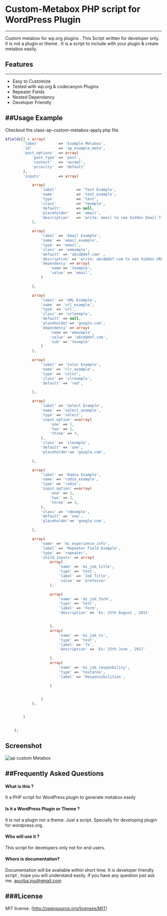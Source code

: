 # Custom-Metabox PHP script for WordPress Plugin 
-----------------------------------------------
Custom metabox  for wp.org  plugins . This Script written for developer only. It is not a plugin or theme . It is a script to include with your plugin & create metabox easily.

## Features 
-----------
* Easy to Customize 
* Tested with wp.org & codecanyon Plugins
* Repeater Fields
* Nested Dependancy 
* Developer Friendly 


##Usage Example
---------------
Checkout the class-ap-custom-metabox-apply.php file. 

```php
$fields[] = array(
        'label'         => 'Example Metabox',
        'id'            => 'ap_example_meta',
        'post_options'  => array(
            'post_type' => 'post',
            'context'   => 'normal',
            'priority'  => 'default'
        ),
        'inputs'        => array(

            array(
                'label'         => 'Text Example',
                'name'          => 'text_example',
                'type'          => 'text',
                'class'         => 'texmple',
                'default'       => null,
                'placeholder'   => 'email',
                'description'   => 'write: email to see hidden Email field',
            ),

            array(
                'label' => 'Email Example',
                'name' => 'email_example',
                'type' => 'email',
                'class' => 'emexmple',
                'default' => 'abcd@def.com' ,
                'description' => 'write: abcd@def.com to see hidden URL field',
                'dependency' => array(
                    'name'=> 'texmple',
                    'value' => 'email',
                )

            ),

            array(
                'label' => 'URL Example',
                'name' => 'url_example',
                'type' => 'url',
                'class' => 'urlexmple',
                'default' => null,
                'placeholder'=> 'google.com',
                'dependency' => array(
                    'name'=> 'emexmple',
                    'value' => 'abcd@def.com',
                    'sub' => 'texmple'
                )
            ),

            array(
                'label' => 'Color Example',
                'name' => 'clr_example',
                'type' => 'color',
                'class' => 'clrexmple',
                'default' => 'red',

            ),

            array(
                'label' => 'Select Example',
                'name' => 'select_example',
                'type' => 'select',
                'input_option' =>array(
                    'one' => 1,
                    'two' => 2,
                    'three' => 3,
                ),
                'class' => 'slexmple',
                'default' => 'one',
                'placeholder'=> 'google.com',

            ),

            array(
                'label' => 'Radio Example',
                'name' => 'radio_example',
                'type' => 'radio',
                'input_option' =>array(
                    'one' => 1,
                    'two' => 2,
                    'three' => 3,
                ),
                'class' => 'rdexmple',
                'default' => 'one',
                'placeholder'=> 'google.com',

            ),

            array(
                'name' => 'mi_experience_info',
                'label' => 'Repeater Field Example',
                'type' => 'repeater',
                'child_inputs' => array(
                    array(
                        'name' => 'mi_job_title',
                        'type' => 'text',
                        'label' => 'Job Title',
                        'value' => 'professor'
                    ),

                    array(
                        'name' => 'mi_job_form',
                        'type' => 'text',
                        'label' => 'Form',
                        'description' => 'Ex: 25th August , 2015'


                    ),
                    array(
                        'name' => 'mi_job_to',
                        'type' => 'text',
                        'label' => 'To',
                        'description' => 'Ex: 25th June , 2017'

                    ),
                    array(
                        'name' => 'mi_job_responbility',
                        'type' => 'textarea',
                        'label' => 'Responsibilities',

                    )


                )
            ),


        )


    );
```



## Screenshot

![ap custom Metabox](https://github.com/apurbajnu/Custom-Metabox/blob/master/Screenshot.png "Custom Metabox Screenshot")


##Frequently Asked Questions
----------------------------
#### What is this ? 

It a PHP script for WordPress plugin to generate metabox easily 

####  Is it a WordPress Plugin or Theme ? 

It is not a plugin nor a theme. Just a script. Specially for developing plugin for wordpress.org. 

#### Who will use it ? 

This script for developers only not for end users. 

#### Where is documentation? 

Documentation will be available within short time. It is developer friendly script , hope you will understand easily. If you have any question just ask me. apurba.jnu@gmail.com 

###License
----------
MIT license. (http://opensource.org/licenses/MIT)